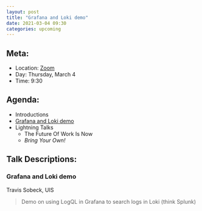 ```yaml
---
layout: post
title: "Grafana and Loki demo"
date: 2021-03-04 09:30
categories: upcoming
---
```


## Meta:

- Location: [Zoom](https://z.umn.edu/cpmstream)
- Day: Thursday, March 4
- Time: 9:30

## Agenda:

- Introductions
- [Grafana and Loki demo](#grafana-and-loki-demo)
- Lightning Talks
  - The Future Of Work Is Now
  - _Bring Your Own!_

## Talk Descriptions:

### Grafana and Loki demo
Travis Sobeck, UIS

> Demo on using LogQL in Grafana to search logs in Loki (think Splunk)
